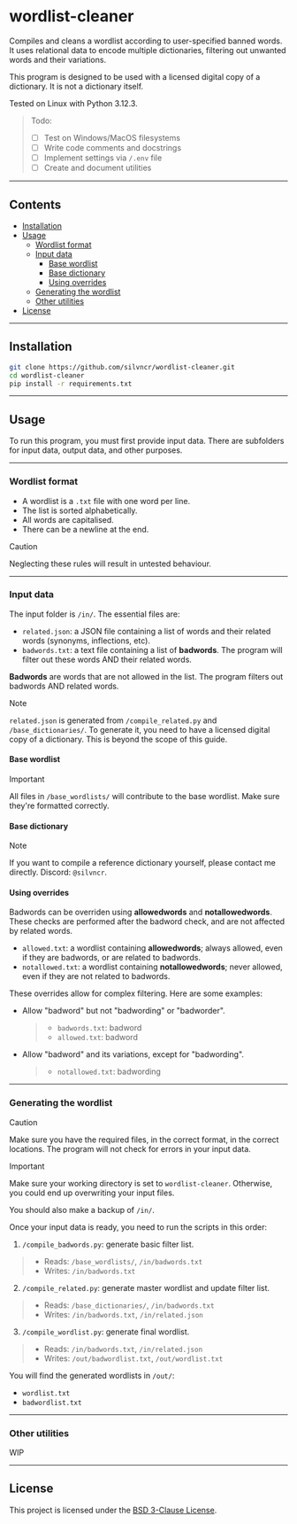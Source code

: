 <!-- omit in toc -->
# wordlist-cleaner

Compiles and cleans a wordlist according to user-specified banned words. It uses relational data to encode multiple dictionaries, filtering out unwanted words and their variations.

This program is designed to be used with a licensed digital copy of a dictionary. It is not a dictionary itself.

Tested on Linux with Python 3.12.3.

> Todo:
>
> - [ ] Test on Windows/MacOS filesystems
> - [ ] Write code comments and docstrings
> - [ ] Implement settings via `/.env` file
> - [ ] Create and document utilities

---

<!-- omit in toc -->
## Contents

- [Installation](#installation)
- [Usage](#usage)
  - [Wordlist format](#wordlist-format)
  - [Input data](#input-data)
    - [Base wordlist](#base-wordlist)
    - [Base dictionary](#base-dictionary)
    - [Using overrides](#using-overrides)
  - [Generating the wordlist](#generating-the-wordlist)
  - [Other utilities](#other-utilities)
- [License](#license)

---

## Installation

```bash
git clone https://github.com/silvncr/wordlist-cleaner.git
cd wordlist-cleaner
pip install -r requirements.txt
```

---

## Usage

To run this program, you must first provide input data. There are subfolders for input data, output data, and other purposes.

---

### Wordlist format

- A wordlist is a `.txt` file with one word per line.
- The list is sorted alphabetically.
- All words are capitalised.
- There can be a newline at the end.

> [!CAUTION]
> Neglecting these rules will result in untested behaviour.

---

### Input data

The input folder is `/in/`. The essential files are:

- `related.json`: a JSON file containing a list of words and their related words (synonyms, inflections, etc).
- `badwords.txt`: a text file containing a list of **badwords**. The program will filter out these words AND their related words.

**Badwords** are words that are not allowed in the list. The program filters out badwords AND related words.

> [!NOTE]
> `related.json` is generated from `/compile_related.py` and `/base_dictionaries/`. To generate it, you need to have a licensed digital copy of a dictionary. This is beyond the scope of this guide.

#### Base wordlist

> [!IMPORTANT]
> All files in `/base_wordlists/` will contribute to the base wordlist. Make sure they're formatted correctly.

#### Base dictionary

> [!NOTE]
> If you want to compile a reference dictionary yourself, please contact me directly. Discord: `@silvncr`.

#### Using overrides

Badwords can be overriden using **allowedwords** and **notallowedwords**. These checks are performed after the badword check, and are not affected by related words.

- `allowed.txt`: a wordlist containing **allowedwords**; always allowed, even if they are badwords, or are related to badwords.
- `notallowed.txt`: a wordlist containing **notallowedwords**; never allowed, even if they are not related to badwords.

These overrides allow for complex filtering. Here are some examples:

- Allow "badword" but not "badwording" or "badworder".

  > - `badwords.txt`: badword
  > - `allowed.txt`: badword

- Allow "badword" and its variations, except for "badwording".

  > - `notallowed.txt`: badwording

---

### Generating the wordlist

> [!CAUTION]
> Make sure you have the required files, in the correct format, in the correct locations. The program will not check for errors in your input data.
<!---->
> [!IMPORTANT]
> Make sure your working directory is set to `wordlist-cleaner`. Otherwise, you could end up overwriting your input files.
>
> You should also make a backup of `/in/`.

Once your input data is ready, you need to run the scripts in this order:

1. `/compile_badwords.py`: generate basic filter list.

  > - Reads: `/base_wordlists/`, `/in/badwords.txt`
  > - Writes: `/in/badwords.txt`

2. `/compile_related.py`: generate master wordlist and update filter list.

  > - Reads: `/base_dictionaries/`, `/in/badwords.txt`
  > - Writes: `/in/badwords.txt`, `/in/related.json`
  <!---->
<!--
> [!TIP]
> You can ignore Step 2 and use the precompiled `related.json`, however this will negatively affect your filter's effectiveness.
-->

3. `/compile_wordlist.py`: generate final wordlist.

  > - Reads: `/in/badwords.txt`, `/in/related.json`
  > - Writes: `/out/badwordlist.txt`, `/out/wordlist.txt`

You will find the generated wordlists in `/out/`:

- `wordlist.txt`
- `badwordlist.txt`

---

### Other utilities

WIP

---

## License

This project is licensed under the [BSD 3-Clause License](LICENSE).
